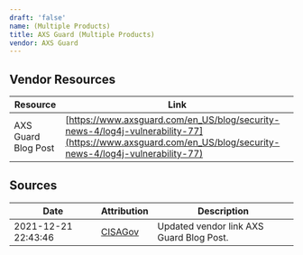 ```yaml
---
draft: 'false'
name: (Multiple Products)
title: AXS Guard (Multiple Products)
vendor: AXS Guard
---
```


## Vendor Resources
| Resource | Link |
| --- | --- |
| AXS Guard Blog Post | [https://www.axsguard.com/en_US/blog/security-news-4/log4j-vulnerability-77](https://www.axsguard.com/en_US/blog/security-news-4/log4j-vulnerability-77) |



## Sources
| Date | Attribution | Description |
| --- | --- | --- |
| 2021-12-21 22:43:46 | [CISAGov](https://raw.githubusercontent.com/cisagov/log4j-affected-db/develop/README.md) | Updated vendor link AXS Guard Blog Post.  |
